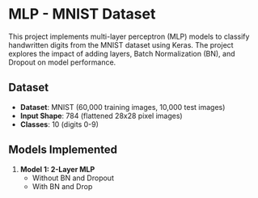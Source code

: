 
# MLP  - MNIST Dataset

This project implements multi-layer perceptron (MLP) models to classify handwritten digits from the MNIST dataset using Keras. The project explores the impact of adding layers, Batch Normalization (BN), and Dropout on model performance.

## Dataset

- **Dataset**: MNIST (60,000 training images, 10,000 test images)
- **Input Shape**: 784 (flattened 28x28 pixel images)
- **Classes**: 10 (digits 0-9)

## Models Implemented

1. **Model 1: 2-Layer MLP**
   - Without BN and Dropout
   - With BN and Drop
